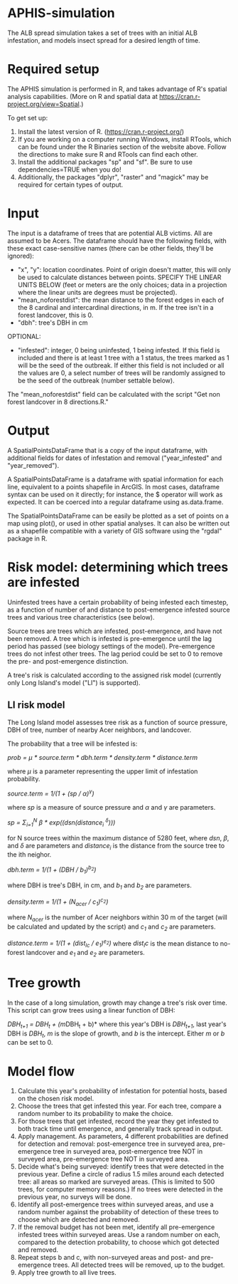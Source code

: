 <!---Not really useful - this was an attempt to add a documentation page to the GitHub project-->
# APHIS-simulation
The ALB spread simulation takes a set of trees with an initial ALB infestation, and models insect spread for a desired length of time.

# Required setup
The APHIS simulation is performed in R, and takes advantage of R's spatial analysis capabilities. (More on R and spatial data at https://cran.r-project.org/view=Spatial.)

To get set up:
1. Install the latest version of R. (https://cran.r-project.org/)
2. If you are working on a computer running Windows, install RTools, which can be found under the R Binaries section of the website above. Follow the directions to make sure R and RTools can find each other.
3. Install the additional packages "sp" and "sf". Be sure to use dependencies=TRUE when you do!
4. Additionally, the packages "dplyr", "raster" and "magick" may be required for certain types of output.


# Input
The input is a dataframe of trees that are potential ALB victims. All are assumed to be Acers. The dataframe should have the following fields, with these exact case-sensitive names (there can be other fields, they'll be ignored):

- "x", "y": location coordinates. Point of origin doesn't matter, this will only be used to calculate distances between points. SPECIFY THE LINEAR UNITS BELOW (feet or meters are the only choices; data in a projection where the linear units are degrees must be projected).
- "mean_noforestdist": the mean distance to the forest edges in each of the 8 cardinal and intercardinal directions, in m. If the tree isn't in a forest landcover, this is 0.
- "dbh": tree's DBH in cm
 
OPTIONAL:
- "infested": integer, 0 being uninfested, 1 being infested. If this field is included and there is at least 1 tree with a 1 status, the trees marked as 1 will be the seed of the outbreak. If either this field is not included or all the values are 0, a select number of trees will be randomly assigned to be the seed of the outbreak (number settable below).

The "mean_noforestdist" field can be calculated with the script "Get non forest landcover in 8 directions.R."

# Output
A SpatialPointsDataFrame that is a copy of the input dataframe, with additional fields for dates of infestation and removal ("year_infested" and "year_removed").

A SpatialPointsDataFrame is a dataframe with spatial information for each line, equivalent to a points shapefile in ArcGIS. In most cases, dataframe syntax can be used on it directly; for instance, the $ operator will work as expected. It can be coerced into a regular dataframe using as.data.frame. 

The SpatialPointsDataFrame can be easily be plotted as a set of points on a map using plot(), or used in other spatial analyses. It can also be written out as a shapefile compatible with a variety of GIS software using the "rgdal" package in R.

# Risk model: determining which trees are infested
Uninfested trees have a certain probability of being infested each timestep, as a function of number of and distance to post-emergence infested source trees and various tree characteristics (see below).

Source trees are trees which are infested, post-emergence, and have not been removed. A tree which is infested is pre-emergence until the lag period has passed (see biology settings of the model). Pre-emergence trees do not infest other trees. The lag period could be set to 0 to remove the pre- and post-emergence distinction.

A tree's risk is calculated according to the assigned risk model (currently only Long Island's model ("LI") is supported).

## LI risk model
The Long Island model assesses tree risk as a function of source pressure, DBH of tree, number of nearby Acer neighbors, and landcover. 


The probability that a tree will be infested is:

*prob = &mu; * source.term * dbh.term * density.term * distance.term*

where *&mu;* is a parameter representing the upper limit of infestation probability.

*source.term = 1/(1 + (sp / &alpha;)<sup>&gamma;</sup>)*

where *sp* is a measure of source pressure and *&alpha;* and *&gamma;* are parameters. 

*sp = &Sigma;<sub>i=1</sub><sup>N</sup> &beta; * exp((dsn(distance<sub>i</sub> <sup>&delta;</sup>)))*

for N source trees within the maximum distance of 5280 feet, where *dsn*, *&beta;*, and *&delta;* are parameters and *distance<sub>i</sub>* is the distance from the source tree to the ith neighor.

*dbh.term = 1/(1 + (DBH / b<sub>1</sub>)<sup>b<sub>2</sub></sup>)*

where DBH is tree's DBH, in cm, and *b<sub>1</sub>* and *b<sub>2</sub>* are parameters.

*density.term = 1/(1 + (N<sub>acer</sub> / c<sub>1</sub>)<sup>c<sub>2</sub></sup>)*

where $N_{acer}$ is the number of Acer neighbors within 30 m of the target (will be calculated and updated by the script) and *c<sub>1</sub>* and *c<sub>2</sub>* are parameters.

*distance.term = 1/(1 + (dist<sub>lc</sub> / e<sub>1</sub>)<sup>e<sub>2</sub></sup>)*
where $dist_lc$ is the mean distance to no-forest landcover and *e<sub>1</sub>* and *e<sub>2</sub>* are parameters.

# Tree growth
In the case of a long simulation, growth may change a tree's risk over time. This script can grow trees using a linear function of DBH:

*DBH<sub>t+1</sub> = DBH<sub>t</sub> + (m*DBH<sub>t</sub> + b)*
where this year's DBH is *DBH<sub>t+1</sub>*, last year's DBH is *DBH<sub>t</sub>*, *m* is the slope of growth, and *b* is the intercept. Either *m* or *b* can be set to 0.

# Model flow
1. Calculate this year's probability of infestation for potential hosts, based on the chosen risk model.
2. Choose the trees that get infested this year. For each tree, compare a random number to its probability to make the choice. 
3. For those trees that get infested, record the year they get infested to both track time until emergence, and generally track spread in output.
4. Apply management. As parameters, 4 different probabilities are defined for detection and removal: post-emergence tree in surveyed area, pre-emergence tree in surveyed area, post-emergence tree NOT in surveyed area, pre-emergence tree NOT in surveyed area.
5. Decide what's being surveyed: identify trees that were detected in the previous year. Define a circle of radius 1.5 miles around each detected tree: all areas so marked are surveyed areas. (This is limited to 500 trees, for computer memory reasons.) If no trees were detected in the previous year, no surveys will be done.
6. Identify all post-emergence trees within surveyed areas, and use a random number against the probability of detection of these trees to choose which are detected and removed.
7. If the removal budget has not been met, identify all pre-emergence infested trees within surveyed areas. Use a random number on each, compared to the detection probability, to choose which got detected and removed.
8. Repeat steps b and c, with non-surveyed areas and post- and pre-emergence trees. All detected trees will be removed, up to the budget.
9. Apply tree growth to all live trees.
